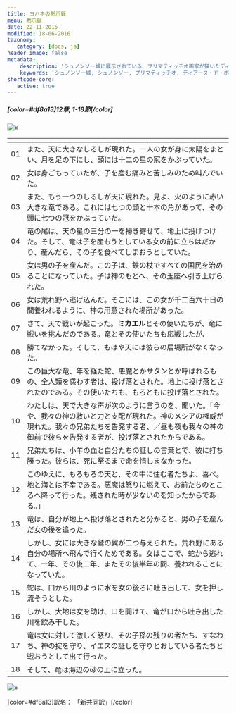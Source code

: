 ```yaml
---
title: ヨハネの黙示録
menu: 黙示録
date: 22-11-2015
modified: 18-06-2016
taxonomy:
   category: [docs, ja]
header_image: false
metadata:
    description: 'シュノンソー城に展示されている、プリマティッチオ画家が描いたディアーヌ・ド・ポワチエ肖像画のもとに使用された、オヴィディウス作家が書いた変身物語の第三巻のアクタイオン章の文書'
    keywords: 'シュノンソー城, シュノンソー, プリマティッチオ, ディアーヌ・ド・ポワチエ, オヴィディウス, 変身物語, アクタイオン'
shortcode-core:
   active: true
---
```


##### [color=#df8a13]12章, 1-18節[/color]  

![«][«]

|   | <span hidden>hidden</span> | 
| - | -------------------------- | 
| 01 | また、天に大きなしるしが現れた。一人の女が身に太陽をまとい、月を足の下にし、頭には十二の星の冠をかぶっていた。 |
| 02 | 女は身ごもっていたが、子を産む痛みと苦しみのため叫んでいた。 |
| 03 | また、もう一つのしるしが天に現れた。見よ、火のように赤い大きな竜である。これには七つの頭と十本の角があって、その頭に七つの冠をかぶっていた。 |
| 04 | 竜の尾は、天の星の三分の一を掃き寄せて、地上に投げつけた。そして、竜は子を産もうとしている女の前に立ちはだかり、産んだら、その子を食べてしまおうとしていた。 |
| 05 | 女は男の子を産んだ。この子は、鉄の杖ですべての国民を治めることになっていた。子は神のもとへ、その玉座へ引き上げられた。 | 
| 06 | 女は荒れ野へ逃げ込んだ。そこには、この女が千二百六十日の間養われるように、神の用意された場所があった。 |
| 07 | さて、天で戦いが起こった。**ミカエル**とその使いたちが、竜に戦いを挑んだのである。竜とその使いたちも応戦したが、 |
| 08 | 勝てなかった。そして、もはや天には彼らの居場所がなくなった。 |
| 09 | この巨大な竜、年を経た蛇、悪魔とかサタンとか呼ばれるもの、全人類を惑わす者は、投げ落とされた。地上に投げ落とされたのである。その使いたちも、もろともに投げ落とされた。 |
| 10 | わたしは、天で大きな声が次のように言うのを、聞いた。「今や、我々の神の救いと力と支配が現れた。神のメシアの権威が現れた。我々の兄弟たちを告発する者、／昼も夜も我々の神の御前で彼らを告発する者が、投げ落とされたからである。 |
| 11 | 兄弟たちは、小羊の血と自分たちの証しの言葉とで、彼に打ち勝った。彼らは、死に至るまで命を惜しまなかった。 |
| 12 | このゆえに、もろもろの天と、その中に住む者たちよ、喜べ。地と海とは不幸である。悪魔は怒りに燃えて、お前たちのところへ降って行った。残された時が少ないのを知ったからである。」 |
| 13 | 竜は、自分が地上へ投げ落とされたと分かると、男の子を産んだ女の後を追った。 |
| 14 | しかし、女には大きな鷲の翼が二つ与えられた。荒れ野にある自分の場所へ飛んで行くためである。女はここで、蛇から逃れて、一年、その後二年、またその後半年の間、養われることになっていた。 |
| 15 | 蛇は、口から川のように水を女の後ろに吐き出して、女を押し流そうとした。 |
| 16 | しかし、大地は女を助け、口を開けて、竜が口から吐き出した川を飲み干した。 |
| 17 | 竜は女に対して激しく怒り、その子孫の残りの者たち、すなわち、神の掟を守り、イエスの証しを守りとおしている者たちと戦おうとして出て行った。 |
| 18 | そして、竜は海辺の砂の上に立った。  |

![»][»]

[color=#df8a13]訳名： 「新共同訳」[/color]

[«]: /fr/images/quotesleft.svg?classes=caracter-icon
[»]: /fr/images/quotesright.svg?classes=caracter-icon